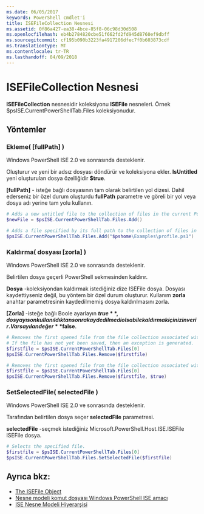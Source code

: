 ```yaml
---
ms.date: 06/05/2017
keywords: PowerShell cmdlet'i
title: ISEFileCollection Nesnesi
ms.assetid: 0f86a427-ea38-4bce-85f8-06c98d30d508
ms.openlocfilehash: eb4b2784820cbe51f662fd2fd945d8760ef9dbff
ms.sourcegitcommit: cf195b090b3223fa4917206dfec7f0b603873cdf
ms.translationtype: MT
ms.contentlocale: tr-TR
ms.lasthandoff: 04/09/2018
---
```

# <a name="the-isefilecollection-object"></a>ISEFileCollection Nesnesi

**ISEFileCollection** nesnesidir koleksiyonu **ISEFile** nesneleri. Örnek $psISE.CurrentPowerShellTab.Files koleksiyonudur.

## <a name="methods"></a>Yöntemler

### <a name="add-fullpath-"></a>Ekleme\( \[fullPath\] \)

Windows PowerShell ISE 2.0 ve sonrasında desteklenir.

Oluşturur ve yeni bir adsız dosyası döndürür ve koleksiyona ekler. **IsUntitled** yeni oluşturulan dosya özelliğidir **$true**.

**\[fullPath\]**  - isteğe bağlı dosyasının tam olarak belirtilen yol dizesi. Dahil ederseniz bir özel durum oluşturdu **fullPath** parametre ve göreli bir yol veya dosya adı yerine tam yolu kullanın.

```powershell
# Adds a new untitled file to the collection of files in the current PowerShell tab.
$newFile = $psISE.CurrentPowerShellTab.Files.Add()

# Adds a file specified by its full path to the collection of files in the current PowerShell tab.
$psISE.CurrentPowerShellTab.Files.Add("$pshome\Examples\profile.ps1")
```

### <a name="remove-file-force-"></a>Kaldırma\( dosyası \[zorla\] \)

Windows PowerShell ISE 2.0 ve sonrasında desteklenir.

Belirtilen dosya geçerli PowerShell sekmesinden kaldırır.

**Dosya** -koleksiyondan kaldırmak istediğiniz dize ISEFile dosya. Dosyası kaydettiyseniz değil, bu yöntem bir özel durum oluşturur. Kullanım **zorla** anahtar parametresinin kaydedilmemiş dosya kaldırılmasını zorla.

**\[Zorla\]**  -isteğe bağlı Boole ayarlayın **$true**, dosyayı son kullanıldıktan sonra kaydedilmedi olsa bile kaldırmak için izin verir. Varsayılan değer **$false**.

```powershell
# Removes the first opened file from the file collection associated with the current PowerShell tab.
# If the file has not yet been saved, then an exception is generated.
$firstfile = $psISE.CurrentPowerShellTab.Files[0]
$psISE.CurrentPowerShellTab.Files.Remove($firstfile)

# Removes the first opened file from the file collection associated with the current PowerShell tab, even if it has not been saved.
$firstfile = $psISE.CurrentPowerShellTab.Files[0]
$psISE.CurrentPowerShellTab.Files.Remove($firstfile, $true)
```

### <a name="setselectedfile-selectedfile-"></a>SetSelectedFile\( selectedFile \)

Windows PowerShell ISE 2.0 ve sonrasında desteklenir.

Tarafından belirtilen dosya seçer **selectedFile** parametresi.

**selectedFile** -seçmek istediğiniz Microsoft.PowerShell.Host.ISE.ISEFile ISEFile dosya.

```powershell
# Selects the specified file.
$firstfile = $psISE.CurrentPowerShellTab.Files[0]
$psISE.CurrentPowerShellTab.Files.SetSelectedFile($firstfile)
```

## <a name="see-also"></a>Ayrıca bkz:

- [The ISEFile Object](The-ISEFile-Object.md)
- [Nesne modeli komut dosyası Windows PowerShell ISE amacı](Purpose-of-the-Windows-PowerShell-ISE-Scripting-Object-Model.md)
- [ISE Nesne Modeli Hiyerarşisi](The-ISE-Object-Model-Hierarchy.md)